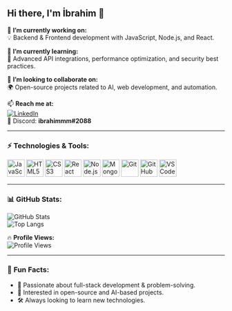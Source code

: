 ## Hi there, I'm İbrahim 👋  

🔭 **I’m currently working on:**   
💡 Backend & Frontend development with JavaScript, Node.js, and React.  

🌱 **I’m currently learning:**   
🚀 Advanced API integrations, performance optimization, and security best practices.  

👯 **I’m looking to collaborate on:**  
🌍 Open-source projects related to AI, web development, and automation.  

📫 **Reach me at:**  
[![LinkedIn](https://img.shields.io/badge/LinkedIn-İbrahim_Akkul-0A66C2?style=flat&logo=linkedin&logoColor=white)](https://www.linkedin.com/in/ibrahim-akkul-1a6075233/)  
💬 Discord: **ibrahimmm#2088**  

---

### ⚡ **Technologies & Tools:**  

<p align="left">
  <img src="https://cdn.jsdelivr.net/gh/devicons/devicon/icons/javascript/javascript-original.svg" title="JavaScript" width="40"/>
  <img src="https://cdn.jsdelivr.net/gh/devicons/devicon/icons/html5/html5-original.svg" title="HTML5" width="40"/>
  <img src="https://cdn.jsdelivr.net/gh/devicons/devicon/icons/css3/css3-original.svg" title="CSS3" width="40"/>
  <img src="https://cdn.jsdelivr.net/gh/devicons/devicon/icons/react/react-original.svg" title="React" width="40"/>
  <img src="https://cdn.jsdelivr.net/gh/devicons/devicon/icons/nodejs/nodejs-original.svg" title="Node.js" width="40"/>
  <img src="https://cdn.jsdelivr.net/gh/devicons/devicon/icons/mongodb/mongodb-original.svg" title="MongoDB" width="40"/>
  <img src="https://cdn.jsdelivr.net/gh/devicons/devicon/icons/git/git-original.svg" title="Git" width="40"/>
  <img src="https://cdn.jsdelivr.net/gh/devicons/devicon/icons/github/github-original.svg" title="GitHub" width="40"/>
  <img src="https://cdn.jsdelivr.net/gh/devicons/devicon/icons/vscode/vscode-original.svg" title="VS Code" width="40"/>
</p>

---

### 📊 **GitHub Stats:**  

![GitHub Stats](https://github-readme-stats.vercel.app/api?username=ibrahimakkul&show_icons=true&theme=radical&count_private=true&hide=stars,prs)  
![Top Langs](https://github-readme-stats.vercel.app/api/top-langs/?username=ibrahimakkul&layout=compact&theme=dracula&langs_count=6&exclude_repo=github-readme-stats,anuraghazra.github.io&cache_seconds=3600)  

🔥 **Profile Views:**  
![Profile Views](https://komarev.com/ghpvc/?username=ibrahimakkul&label=Visitors&color=0e75b6&style=flat)  

---

### 🌟 **Fun Facts:**  
- 🎯 Passionate about full-stack development & problem-solving.  
- 📌 Interested in open-source and AI-based projects.  
- 🛠️ Always looking to learn new technologies.  

